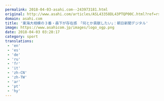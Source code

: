 ```yaml
---
permalink: 2018-04-03-asahi.com--243973181.html
original: http://www.asahi.com/articles/ASL43358DL43PTQP00C.html?ref=rss
domain: asahi.com
title: '東海大相模の３番・森下が存在感　「何とか貢献したい」：朝日新聞デジタル'
image: https://www.asahicom.jp/images/logo_ogp.png
date: 2018-04-03 03:28:17
category: sport
translations: 
 - 'en'
 - 'es'
 - 'de'
 - 'ru'
 - 'fr'
 - 'it'
 - 'zh-CN'
 - 'zh-TW'
 - 'ar'
 - 'pt'
 - 'hy'
---
```


